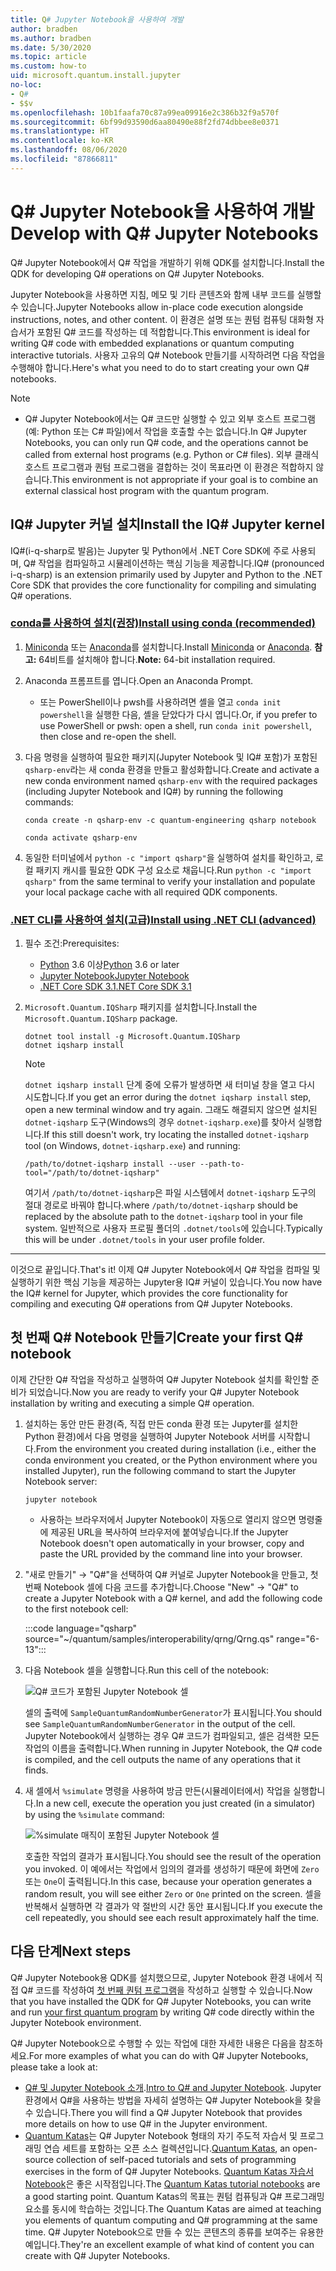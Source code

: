 ```yaml
---
title: Q# Jupyter Notebook을 사용하여 개발
author: bradben
ms.author: bradben
ms.date: 5/30/2020
ms.topic: article
ms.custom: how-to
uid: microsoft.quantum.install.jupyter
no-loc:
- Q#
- $$v
ms.openlocfilehash: 10b1faafa70c87a99ea09916e2c386b32f9a570f
ms.sourcegitcommit: 6bf99d93590d6aa80490e88f2fd74dbbee8e0371
ms.translationtype: HT
ms.contentlocale: ko-KR
ms.lasthandoff: 08/06/2020
ms.locfileid: "87866811"
---
```

# <a name="develop-with-no-locq-jupyter-notebooks"></a><span data-ttu-id="fdc34-102">Q# Jupyter Notebook을 사용하여 개발</span><span class="sxs-lookup"><span data-stu-id="fdc34-102">Develop with Q# Jupyter Notebooks</span></span>

<span data-ttu-id="fdc34-103">Q# Jupyter Notebook에서 Q# 작업을 개발하기 위해 QDK를 설치합니다.</span><span class="sxs-lookup"><span data-stu-id="fdc34-103">Install the QDK for developing Q# operations on Q# Jupyter Notebooks.</span></span>

<span data-ttu-id="fdc34-104">Jupyter Notebook을 사용하면 지침, 메모 및 기타 콘텐츠와 함께 내부 코드를 실행할 수 있습니다.</span><span class="sxs-lookup"><span data-stu-id="fdc34-104">Jupyter Notebooks allow in-place code execution alongside instructions, notes, and other content.</span></span> <span data-ttu-id="fdc34-105">이 환경은 설명 또는 퀀텀 컴퓨팅 대화형 자습서가 포함된 Q# 코드를 작성하는 데 적합합니다.</span><span class="sxs-lookup"><span data-stu-id="fdc34-105">This environment is ideal for writing Q# code with embedded explanations or quantum computing interactive tutorials.</span></span> <span data-ttu-id="fdc34-106">사용자 고유의 Q# Notebook 만들기를 시작하려면 다음 작업을 수행해야 합니다.</span><span class="sxs-lookup"><span data-stu-id="fdc34-106">Here's what you need to do to start creating your own Q# notebooks.</span></span>

> [!NOTE]
> * <span data-ttu-id="fdc34-107">Q# Jupyter Notebook에서는 Q# 코드만 실행할 수 있고 외부 호스트 프로그램(예: Python 또는 C# 파일)에서 작업을 호출할 수는 없습니다.</span><span class="sxs-lookup"><span data-stu-id="fdc34-107">In Q# Jupyter Notebooks, you can only run Q# code, and the operations cannot be called from external host programs (e.g. Python or C# files).</span></span> <span data-ttu-id="fdc34-108">외부 클래식 호스트 프로그램과 퀀텀 프로그램을 결합하는 것이 목표라면 이 환경은 적합하지 않습니다.</span><span class="sxs-lookup"><span data-stu-id="fdc34-108">This environment is not appropriate if your goal is to combine an external classical host program with the quantum program.</span></span>

## <a name="install-the-ino-locq-jupyter-kernel"></a><span data-ttu-id="fdc34-109">IQ# Jupyter 커널 설치</span><span class="sxs-lookup"><span data-stu-id="fdc34-109">Install the IQ# Jupyter kernel</span></span>

<span data-ttu-id="fdc34-110">IQ#(i-q-sharp로 발음)는 Jupyter 및 Python에서 .NET Core SDK에 주로 사용되며, Q# 작업을 컴파일하고 시뮬레이션하는 핵심 기능을 제공합니다.</span><span class="sxs-lookup"><span data-stu-id="fdc34-110">IQ# (pronounced i-q-sharp) is an extension primarily used by Jupyter and Python to the .NET Core SDK that provides the core functionality for compiling and simulating Q# operations.</span></span>

### <a name="install-using-conda-recommended"></a>[<span data-ttu-id="fdc34-111">conda를 사용하여 설치(권장)</span><span class="sxs-lookup"><span data-stu-id="fdc34-111">Install using conda (recommended)</span></span>](#tab/tabid-conda)

1. <span data-ttu-id="fdc34-112">[Miniconda](https://docs.conda.io/en/latest/miniconda.html) 또는 [Anaconda](https://www.anaconda.com/products/individual#Downloads)를 설치합니다.</span><span class="sxs-lookup"><span data-stu-id="fdc34-112">Install [Miniconda](https://docs.conda.io/en/latest/miniconda.html) or [Anaconda](https://www.anaconda.com/products/individual#Downloads).</span></span> <span data-ttu-id="fdc34-113">**참고:** 64비트를 설치해야 합니다.</span><span class="sxs-lookup"><span data-stu-id="fdc34-113">**Note:** 64-bit installation required.</span></span>

1. <span data-ttu-id="fdc34-114">Anaconda 프롬프트를 엽니다.</span><span class="sxs-lookup"><span data-stu-id="fdc34-114">Open an Anaconda Prompt.</span></span>

   - <span data-ttu-id="fdc34-115">또는 PowerShell이나 pwsh를 사용하려면 셸을 열고 `conda init powershell`을 실행한 다음, 셸을 닫았다가 다시 엽니다.</span><span class="sxs-lookup"><span data-stu-id="fdc34-115">Or, if you prefer to use PowerShell or pwsh: open a shell, run `conda init powershell`, then close and re-open the shell.</span></span>

1. <span data-ttu-id="fdc34-116">다음 명령을 실행하여 필요한 패키지(Jupyter Notebook 및 IQ# 포함)가 포함된 `qsharp-env`라는 새 conda 환경을 만들고 활성화합니다.</span><span class="sxs-lookup"><span data-stu-id="fdc34-116">Create and activate a new conda environment named `qsharp-env` with the required packages (including Jupyter Notebook and IQ#) by running the following commands:</span></span>

    ```
    conda create -n qsharp-env -c quantum-engineering qsharp notebook

    conda activate qsharp-env
    ```

1. <span data-ttu-id="fdc34-117">동일한 터미널에서 `python -c "import qsharp"`을 실행하여 설치를 확인하고, 로컬 패키지 캐시를 필요한 QDK 구성 요소로 채웁니다.</span><span class="sxs-lookup"><span data-stu-id="fdc34-117">Run `python -c "import qsharp"` from the same terminal to verify your installation and populate your local package cache with all required QDK components.</span></span>

### <a name="install-using-net-cli-advanced"></a>[<span data-ttu-id="fdc34-118">.NET CLI를 사용하여 설치(고급)</span><span class="sxs-lookup"><span data-stu-id="fdc34-118">Install using .NET CLI (advanced)</span></span>](#tab/tabid-dotnetcli)

1. <span data-ttu-id="fdc34-119">필수 조건:</span><span class="sxs-lookup"><span data-stu-id="fdc34-119">Prerequisites:</span></span>

    - <span data-ttu-id="fdc34-120">[Python](https://www.python.org/downloads/) 3.6 이상</span><span class="sxs-lookup"><span data-stu-id="fdc34-120">[Python](https://www.python.org/downloads/) 3.6 or later</span></span>
    - [<span data-ttu-id="fdc34-121">Jupyter Notebook</span><span class="sxs-lookup"><span data-stu-id="fdc34-121">Jupyter Notebook</span></span>](https://jupyter.readthedocs.io/en/latest/install.html)
    - [<span data-ttu-id="fdc34-122">.NET Core SDK 3.1</span><span class="sxs-lookup"><span data-stu-id="fdc34-122">.NET Core SDK 3.1</span></span>](https://dotnet.microsoft.com/download/dotnet-core/3.1)

1. <span data-ttu-id="fdc34-123">`Microsoft.Quantum.IQSharp` 패키지를 설치합니다.</span><span class="sxs-lookup"><span data-stu-id="fdc34-123">Install the `Microsoft.Quantum.IQSharp` package.</span></span>

    ```dotnetcli
    dotnet tool install -g Microsoft.Quantum.IQSharp
    dotnet iqsharp install
    ```

    > [!NOTE]
    > <span data-ttu-id="fdc34-124">`dotnet iqsharp install` 단계 중에 오류가 발생하면 새 터미널 창을 열고 다시 시도합니다.</span><span class="sxs-lookup"><span data-stu-id="fdc34-124">If you get an error during the `dotnet iqsharp install` step, open a new terminal window and try again.</span></span>
    > <span data-ttu-id="fdc34-125">그래도 해결되지 않으면 설치된 `dotnet-iqsharp` 도구(Windows의 경우 `dotnet-iqsharp.exe`)를 찾아서 실행합니다.</span><span class="sxs-lookup"><span data-stu-id="fdc34-125">If this still doesn't work, try locating the installed `dotnet-iqsharp` tool (on Windows, `dotnet-iqsharp.exe`) and running:</span></span>
    > ```
    > /path/to/dotnet-iqsharp install --user --path-to-tool="/path/to/dotnet-iqsharp"
    > ```
    > <span data-ttu-id="fdc34-126">여기서 `/path/to/dotnet-iqsharp`은 파일 시스템에서 `dotnet-iqsharp` 도구의 절대 경로로 바꿔야 합니다.</span><span class="sxs-lookup"><span data-stu-id="fdc34-126">where `/path/to/dotnet-iqsharp` should be replaced by the absolute path to the `dotnet-iqsharp` tool in your file system.</span></span>
    > <span data-ttu-id="fdc34-127">일반적으로 사용자 프로필 폴더의 `.dotnet/tools`에 있습니다.</span><span class="sxs-lookup"><span data-stu-id="fdc34-127">Typically this will be under `.dotnet/tools` in your user profile folder.</span></span>
    
***

<span data-ttu-id="fdc34-128">이것으로 끝입니다.</span><span class="sxs-lookup"><span data-stu-id="fdc34-128">That's it!</span></span> <span data-ttu-id="fdc34-129">이제 Q# Jupyter Notebook에서 Q# 작업을 컴파일 및 실행하기 위한 핵심 기능을 제공하는 Jupyter용 IQ# 커널이 있습니다.</span><span class="sxs-lookup"><span data-stu-id="fdc34-129">You now have the IQ# kernel for Jupyter, which provides the core functionality for compiling and executing Q# operations from Q# Jupyter Notebooks.</span></span>

## <a name="create-your-first-no-locq-notebook"></a><span data-ttu-id="fdc34-130">첫 번째 Q# Notebook 만들기</span><span class="sxs-lookup"><span data-stu-id="fdc34-130">Create your first Q# notebook</span></span>

<span data-ttu-id="fdc34-131">이제 간단한 Q# 작업을 작성하고 실행하여 Q# Jupyter Notebook 설치를 확인할 준비가 되었습니다.</span><span class="sxs-lookup"><span data-stu-id="fdc34-131">Now you are ready to verify your Q# Jupyter Notebook installation by writing and executing a simple Q# operation.</span></span>

1. <span data-ttu-id="fdc34-132">설치하는 동안 만든 환경(즉, 직접 만든 conda 환경 또는 Jupyter를 설치한 Python 환경)에서 다음 명령을 실행하여 Jupyter Notebook 서버를 시작합니다.</span><span class="sxs-lookup"><span data-stu-id="fdc34-132">From the environment you created during installation (i.e., either the conda environment you created, or the Python environment where you installed Jupyter), run the following command to start the Jupyter Notebook server:</span></span>

    ```
    jupyter notebook
    ```

    - <span data-ttu-id="fdc34-133">사용하는 브라우저에서 Jupyter Notebook이 자동으로 열리지 않으면 명령줄에 제공된 URL을 복사하여 브라우저에 붙여넣습니다.</span><span class="sxs-lookup"><span data-stu-id="fdc34-133">If the Jupyter Notebook doesn't open automatically in your browser, copy and paste the URL provided by the command line into your browser.</span></span>

1. <span data-ttu-id="fdc34-134">"새로 만들기" → "Q#"을 선택하여 Q# 커널로 Jupyter Notebook을 만들고, 첫 번째 Notebook 셀에 다음 코드를 추가합니다.</span><span class="sxs-lookup"><span data-stu-id="fdc34-134">Choose "New" → "Q#" to create a Jupyter Notebook with a Q# kernel, and add the following code to the first notebook cell:</span></span>

    :::code language="qsharp" source="~/quantum/samples/interoperability/qrng/Qrng.qs" range="6-13":::

1. <span data-ttu-id="fdc34-135">다음 Notebook 셀을 실행합니다.</span><span class="sxs-lookup"><span data-stu-id="fdc34-135">Run this cell of the notebook:</span></span>

    ![Q# 코드가 포함된 Jupyter Notebook 셀](~/media/install-guide-jupyter.png)

    <span data-ttu-id="fdc34-137">셀의 출력에 `SampleQuantumRandomNumberGenerator`가 표시됩니다.</span><span class="sxs-lookup"><span data-stu-id="fdc34-137">You should see `SampleQuantumRandomNumberGenerator` in the output of the cell.</span></span> <span data-ttu-id="fdc34-138">Jupyter Notebook에서 실행하는 경우 Q# 코드가 컴파일되고, 셀은 검색한 모든 작업의 이름을 출력합니다.</span><span class="sxs-lookup"><span data-stu-id="fdc34-138">When running in Jupyter Notebook, the Q# code is compiled, and the cell outputs the name of any operations that it finds.</span></span>

1. <span data-ttu-id="fdc34-139">새 셀에서 `%simulate` 명령을 사용하여 방금 만든(시뮬레이터에서) 작업을 실행합니다.</span><span class="sxs-lookup"><span data-stu-id="fdc34-139">In a new cell, execute the operation you just created (in a simulator) by using the `%simulate` command:</span></span>

    ![%simulate 매직이 포함된 Jupyter Notebook 셀](~/media/install-guide-jupyter-simulate.png)

    <span data-ttu-id="fdc34-141">호출한 작업의 결과가 표시됩니다.</span><span class="sxs-lookup"><span data-stu-id="fdc34-141">You should see the result of the operation you invoked.</span></span> <span data-ttu-id="fdc34-142">이 예에서는 작업에서 임의의 결과를 생성하기 때문에 화면에 `Zero` 또는 `One`이 출력됩니다.</span><span class="sxs-lookup"><span data-stu-id="fdc34-142">In this case, because your operation generates a random result, you will see either `Zero` or `One` printed on the screen.</span></span> <span data-ttu-id="fdc34-143">셀을 반복해서 실행하면 각 결과가 약 절반의 시간 동안 표시됩니다.</span><span class="sxs-lookup"><span data-stu-id="fdc34-143">If you execute the cell repeatedly, you should see each result approximately half the time.</span></span>

## <a name="next-steps"></a><span data-ttu-id="fdc34-144">다음 단계</span><span class="sxs-lookup"><span data-stu-id="fdc34-144">Next steps</span></span>

<span data-ttu-id="fdc34-145">Q# Jupyter Notebook용 QDK를 설치했으므로, Jupyter Notebook 환경 내에서 직접 Q# 코드를 작성하여 [첫 번째 퀀텀 프로그램](xref:microsoft.quantum.quickstarts.qrng)을 작성하고 실행할 수 있습니다.</span><span class="sxs-lookup"><span data-stu-id="fdc34-145">Now that you have installed the QDK for Q# Jupyter Notebooks, you can write and run [your first quantum program](xref:microsoft.quantum.quickstarts.qrng) by writing Q# code directly within the Jupyter Notebook environment.</span></span>

<span data-ttu-id="fdc34-146">Q# Jupyter Notebook으로 수행할 수 있는 작업에 대한 자세한 내용은 다음을 참조하세요.</span><span class="sxs-lookup"><span data-stu-id="fdc34-146">For more examples of what you can do with Q# Jupyter Notebooks, please take a look at:</span></span>

- <span data-ttu-id="fdc34-147">[Q# 및 Jupyter Notebook 소개](https://docs.microsoft.com/samples/microsoft/quantum/intro-to-qsharp-jupyter/).</span><span class="sxs-lookup"><span data-stu-id="fdc34-147">[Intro to Q# and Jupyter Notebook](https://docs.microsoft.com/samples/microsoft/quantum/intro-to-qsharp-jupyter/).</span></span> <span data-ttu-id="fdc34-148">Jupyter 환경에서 Q#을 사용하는 방법을 자세히 설명하는 Q# Jupyter Notebook을 찾을 수 있습니다.</span><span class="sxs-lookup"><span data-stu-id="fdc34-148">There you will find a Q# Jupyter Notebook that provides more details on how to use Q# in the Jupyter environment.</span></span>
- <span data-ttu-id="fdc34-149">[Quantum Katas](xref:microsoft.quantum.overview.katas)는 Q# Jupyter Notebook 형태의 자기 주도적 자습서 및 프로그래밍 연습 세트를 포함하는 오픈 소스 컬렉션입니다.</span><span class="sxs-lookup"><span data-stu-id="fdc34-149">[Quantum Katas](xref:microsoft.quantum.overview.katas), an open-source collection of self-paced tutorials and sets of programming exercises in the form of Q# Jupyter Notebooks.</span></span> <span data-ttu-id="fdc34-150">[Quantum Katas 자습서 Notebook](https://github.com/microsoft/QuantumKatas#tutorial-topics)은 좋은 시작점입니다.</span><span class="sxs-lookup"><span data-stu-id="fdc34-150">The [Quantum Katas tutorial notebooks](https://github.com/microsoft/QuantumKatas#tutorial-topics) are a good starting point.</span></span> <span data-ttu-id="fdc34-151">Quantum Katas의 목표는 퀀텀 컴퓨팅과 Q# 프로그래밍 요소를 동시에 학습하는 것입니다.</span><span class="sxs-lookup"><span data-stu-id="fdc34-151">The Quantum Katas are aimed at teaching you elements of quantum computing and Q# programming at the same time.</span></span> <span data-ttu-id="fdc34-152">Q# Jupyter Notebook으로 만들 수 있는 콘텐츠의 종류를 보여주는 유용한 예입니다.</span><span class="sxs-lookup"><span data-stu-id="fdc34-152">They're an excellent example of what kind of content you can create with Q# Jupyter Notebooks.</span></span>
